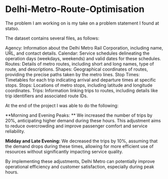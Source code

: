 # Delhi-Metro-Route-Optimisation

The problem I am working on is my take on a problem statement I found at statso. 

The dataset contains several files, as follows:

Agency: Information about the Delhi Metro Rail Corporation, including name, URL, and contact details.
Calendar: Service schedules delineating the operation days (weekdays, weekends) and valid dates for these schedules.
Routes: Details of metro routes, including short and long names, type of route, and descriptions.
Shapes: Geographical coordinates of routes, providing the precise paths taken by the metro lines.
Stop Times: Timetables for each trip indicating arrival and departure times at specific stops.
Stops: Locations of metro stops, including latitude and longitude coordinates.
Trips: Information linking trips to routes, including details like trip identifiers and associated route IDs.

At the end of the project I was able to do the following:

**Morning and Evening Peaks: **
We increased the number of trips by 20%, anticipating higher demand during these hours. 
This adjustment aims to reduce overcrowding and improve passenger comfort and service reliability.

**Midday and Late Evening:**
We decreased the trips by 10%, assuming that the demand drops during these times, 
allowing for more efficient use of resources without significantly impacting service quality.

By implementing these adjustments, Delhi Metro can potentially improve operational efficiency and customer satisfaction, especially during peak hours.

